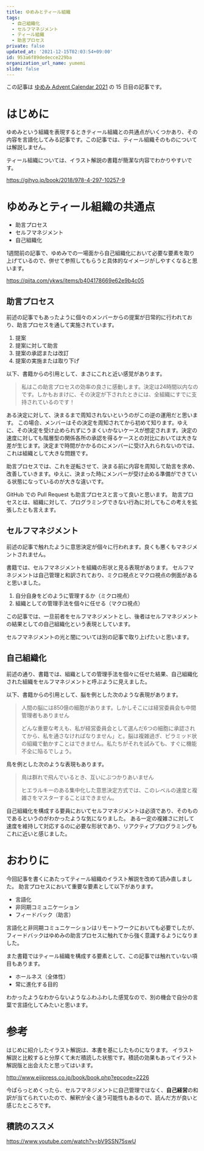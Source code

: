 ```yaml
---
title: ゆめみとティール組織
tags:
  - 自己組織化
  - セルフマネジメント
  - ティール組織
  - 助言プロセス
private: false
updated_at: '2021-12-15T02:03:54+09:00'
id: 953a6f89dedecce229ba
organization_url_name: yumemi
slide: false
---
```

この記事は [ゆめみ Advent Calendar 2021](https://qiita.com/advent-calendar/2021/yumemi) の 15 日目の記事です。

# はじめに

ゆめみという組織を表現するときティール組織との共通点がいくつかあり、その内容を言語化してみる記事です。この記事では、ティール組織そのものについては解説しません。

ティール組織については、イラスト解説の書籍が簡潔な内容でわかりやすいです。

https://gihyo.jp/book/2018/978-4-297-10257-9

# ゆめみとティール組織の共通点

- 助言プロセス
- セルフマネジメント
- 自己組織化

1週間前の記事で、ゆめみでの一場面から自己組織化において必要な要素を取り上げているので、併せて参照してもらうと具体的なイメージがしやすくなると思います。

https://qiita.com/ykws/items/b404178669e62e9b4c05

## 助言プロセス

前述の記事でもあったように個々のメンバーからの提案が日常的に行われており、助言プロセスを通して実施されています。

1. 提案
2. 提案に対して助言
3. 提案の承認または改訂
4. 提案の実施または取り下げ
 
以下、書籍からの引用として、まさにこれと近い感覚があります。

> 私はこの助言プロセスの効率の良さに感動します。決定は24時間以内なのです。しかもおまけに、その決定が下されたときには、全組織にすでに支持されているのです！

ある決定に対して、決まるまで周知されないというのがこの逆の運用だと思います。
この場合、メンバーはその決定を周知されてから初めて知ります。ゆえに、その決定を受け止められずにうまくいかないケースが想定されます。決定の速度に対しても階層型の関係各所の承認を得るケースとの対比においては大きな差が生じます。決定まで時間がかかるのにメンバーに受け入れられないのでは、これは組織として大きな問題です。

助言プロセスでは、これを逆転させて、決まる前に内容を周知して助言を求め、改善していきます。ゆえに、決まった時にメンバーが受け止める準備ができている状態になっているのが大きな違いです。

GitHub での Pull Request も助言プロセスと言って良いと思います。
助言プロセスとは、組織に対して、プログラミングできない行為に対してもこの考えを拡張したとも言えます。

## セルフマネジメント

前述の記事で触れたように意思決定が個々に行われます。良くも悪くもマネジメントされません。

書籍では、セルフマネジメントを組織の形状と見る表現があります。
セルフマネジメントは自己管理と和訳されており、ミクロ視点とマクロ視点の側面があると思いました。

1. 自分自身をどのように管理するか（ミクロ視点）
2. 組織としての管理手法を個々に任せる（マクロ視点）

この記事では、一旦前者をセルフマネジメントとし、後者はセルフマネジメントの結果としての自己組織化という表現としています。

セルフマネジメントの光と闇については別の記事で取り上げたいと思います。

## 自己組織化

前述の通り、書籍では、組織としての管理手法を個々に任せた結果、自己組織化された組織をセルフマネジメントと呼ぶように見えました。

以下、書籍からの引用として、脳を例とした次のような表現があります。

> 人間の脳には850億の細胞があります。しかしそこには経営委員会も中間管理者もありません
>
> どんな重要な考えも、私が経営委員会として選んだ6つの細胞に承認されてから、私を通さなければなりません」と。脳は複雑過ぎ、ピラミッド状の組織で動かすことはできません。私たちがそれを試みても、すぐに機能不全に陥るでしょう。

鳥を例とした次のような表現もあります。

> 鳥は群れで飛んでいるとき、互いにぶつかりあいません
>
> ヒエラルキーのある集中化した意思決定方式では、このレベルの速度と複雑さをマスターすることはできません。

自己組織化を構成する要員においてセルフマネジメントは必須であり、そのものであるというのがわかったような気になりました。
ある一定の複雑さに対して速度を維持して対応するのに必要な形状であり、リアクティブプログラミングもこれに近いと感じました。

# おわりに

今回記事を書くにあたってティール組織のイラスト解説を改めて読み直しました。
助言プロセスにおいて重要な要素として以下があります。

- 言語化
- 非同期コミュニケーション
- フィードバック（助言）

言語化と非同期コミュニケーションはリモートワークにおいても必要でしたが、フィードバックはゆめみの助言プロセスに触れてから強く意識するようになりました。

また書籍ではティール組織を構成する要素として、この記事では触れていない項目もあります。

- ホールネス（全体性）
- 常に進化する目的

わかったようなわからないようなふわふわした感覚なので、別の機会で自分の言葉で言語化してみたいと思います。

# 参考

はじめに紹介したイラスト解説は、本書を基にしたものになります。
イラスト解説と比較すると分厚くて未だ積読した状態です。積読の効果もあってイラスト解説版と出会えたと思ってはいます。

http://www.eijipress.co.jp/book/book.php?epcode=2226

今ぱらっとめくったら、セルフマネジメントに自己管理ではなく、**自己経営**の和訳が当てられていたので、解釈が全く違う可能性もあるので、読んだ方が良いと感じたところです。

## 積読のススメ

https://www.youtube.com/watch?v=bV9SSN75swU
